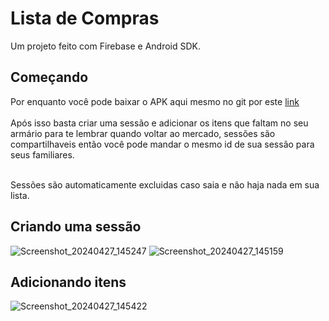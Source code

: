 # Lista de Compras

Um projeto feito com Firebase e Android SDK.

## Começando

Por enquanto você pode baixar o APK aqui mesmo no git por este <a href='https://github.com/viniciusmarchioni/ListaDeCompras/blob/master/apk/app-debug.apk'>link</a><br><br>
Após isso basta criar uma sessão e adicionar os itens que faltam no seu armário para te lembrar quando voltar ao mercado,
sessões são compartilhaveis então você pode mandar o mesmo id de sua sessão para seus familiares.<br><br>

Sessões são automaticamente excluidas caso saia e não haja nada em sua lista.

## Criando uma sessão
![Screenshot_20240427_145247](https://github.com/viniciusmarchioni/ListaDeCompras/assets/85034259/f5af5312-0bf1-4071-8fb7-55dd017bb829)
![Screenshot_20240427_145159](https://github.com/viniciusmarchioni/ListaDeCompras/assets/85034259/690f1616-e4ab-4556-a9b8-46bce9b91f4d)


## Adicionando itens
![Screenshot_20240427_145422](https://github.com/viniciusmarchioni/ListaDeCompras/assets/85034259/a66fe828-22da-4cb0-a0a9-83a14d96273c)
